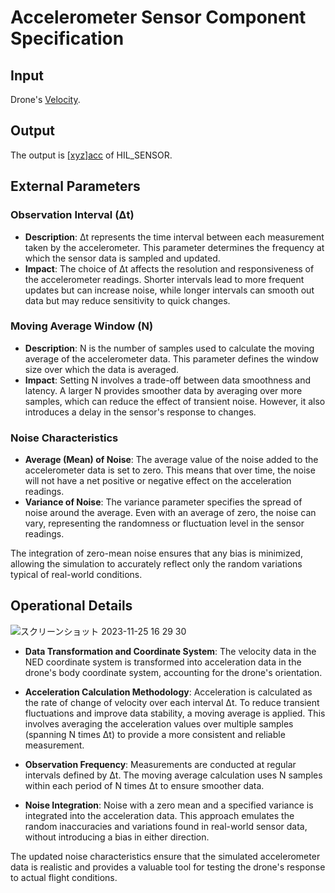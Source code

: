 # Accelerometer Sensor Component Specification

## Input 

Drone's [Velocity](https://github.com/toppers/hakoniwa-px4sim/blob/main/docs/phys_specs/data/physics/README.md#velocity).

## Output

The output is [[xyz]acc](https://github.com/toppers/hakoniwa-px4sim/blob/main/docs/phys_specs/data/mavlink/HIL_SENSOR/README.md#xyzacc) of HIL_SENSOR.

## External Parameters

### Observation Interval (Δt)
- **Description**: Δt represents the time interval between each measurement taken by the accelerometer. This parameter determines the frequency at which the sensor data is sampled and updated.
- **Impact**: The choice of Δt affects the resolution and responsiveness of the accelerometer readings. Shorter intervals lead to more frequent updates but can increase noise, while longer intervals can smooth out data but may reduce sensitivity to quick changes.

### Moving Average Window (N)
- **Description**: N is the number of samples used to calculate the moving average of the accelerometer data. This parameter defines the window size over which the data is averaged.
- **Impact**: Setting N involves a trade-off between data smoothness and latency. A larger N provides smoother data by averaging over more samples, which can reduce the effect of transient noise. However, it also introduces a delay in the sensor's response to changes.

### Noise Characteristics
- **Average (Mean) of Noise**: The average value of the noise added to the accelerometer data is set to zero. This means that over time, the noise will not have a net positive or negative effect on the acceleration readings.
- **Variance of Noise**: The variance parameter specifies the spread of noise around the average. Even with an average of zero, the noise can vary, representing the randomness or fluctuation level in the sensor readings.

The integration of zero-mean noise ensures that any bias is minimized, allowing the simulation to accurately reflect only the random variations typical of real-world conditions.

## Operational Details

![スクリーンショット 2023-11-25 16 29 30](https://github.com/toppers/hakoniwa-px4sim/assets/164193/c0f3699b-b674-4a17-a081-96626f649afa)

- **Data Transformation and Coordinate System**: The velocity data in the NED coordinate system is transformed into acceleration data in the drone's body coordinate system, accounting for the drone's orientation.

- **Acceleration Calculation Methodology**: Acceleration is calculated as the rate of change of velocity over each interval Δt. To reduce transient fluctuations and improve data stability, a moving average is applied. This involves averaging the acceleration values over multiple samples (spanning N times Δt) to provide a more consistent and reliable measurement.

- **Observation Frequency**: Measurements are conducted at regular intervals defined by Δt. The moving average calculation uses N samples within each period of N times Δt to ensure smoother data.

- **Noise Integration**: Noise with a zero mean and a specified variance is integrated into the acceleration data. This approach emulates the random inaccuracies and variations found in real-world sensor data, without introducing a bias in either direction.

The updated noise characteristics ensure that the simulated accelerometer data is realistic and provides a valuable tool for testing the drone's response to actual flight conditions.
